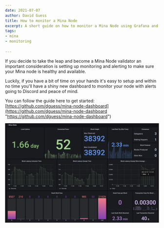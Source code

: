 ```yaml
---
date: 2021-07-07
author: David Guess
title: How to monitor a Mina Node
excerpt: A short guide on how to monitor a Mina Node using Grafana and Prometheus.
tags:
- mina
- monitoring

---
```

If you decide to take the leap and become a Mina Node validator an important consideration is setting up monitoring and alerting to make sure your Mina node is healthy and available.

Luckily, if you have a bit of time on your hands it's easy to setup and within no time you'll have a shiny new dashboard to monitor your node with alerts going to Discord and peace of mind.

You can follow the guide here to get started: [https://github.com/dguess/mina-node-dashboard](https://github.com/dguess/mina-node-dashboard "https://github.com/dguess/mina-node-dashboard")

![](/uploads/screenshot-dashboard1.png)